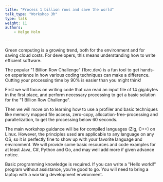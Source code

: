 ```yaml
---
title: "Process 1 billion rows and save the world"
talk_type: "Workshop 3h"
type: talk
weight: 11
authors:
    - Helge Holm

---
```

Green computing is a growing trend, both for the environment and for saving cloud costs. For developers, this means understanding how to write efficient software.

The popular "1 Billion Row Challenge" (1brc.dev) is a fun tool to get hands-on experience in how various coding techniques can make a difference. Cutting your processing time by 90% is easier than you might think!

First we will focus on writing code that can read an input file of 14 gigabytes in the first place, and perform necessary processing to get a basic solution for the "1 Billion Row Challenge".

Then we will move on to learning how to use a profiler and basic techniques like memory mapped file access, zero-copy, allocation-free-processing and parallelization, to get the processing below 60 seconds.

The main workshop guidance will be for compiled languages (Zig, C++) on Linux.  However, the principles used are applicable to any language on any OS, so it is perfectly fine to show up with your favorite language and environment. We will provide some basic resources and code examples for at least Java, C#, Python and Go, and may well add more if given advance notice.

Basic programming knowledge is required. If you can write a "Hello world!" program without assistance, you're good to go. You will need to bring a laptop with a working development environment.

